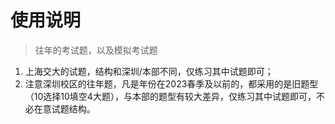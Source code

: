 # 使用说明
> 往年的考试题，以及模拟考试题

1. 上海交大的试题，结构和深圳/本部不同，仅练习其中试题即可；
2. 注意深圳校区的往年题，凡是年份在2023春季及以前的，都采用的是旧题型（10选择10填空4大题），与本部的题型有较大差异，仅练习其中试题即可，不必在意试题结构。

